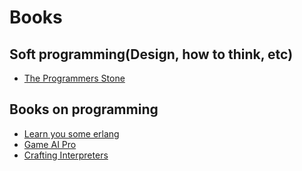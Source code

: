 Books
=====


## Soft programming(Design, how to think, etc)
 - [The Programmers Stone](https://www.datapacrat.com/Opinion/Reciprocality/r0/index.html)


## Books on programming
 - [Learn you some erlang](https://learnyousomeerlang.com/content)
 - [Game AI Pro](http://www.gameaipro.com/)
 - [Crafting Interpreters](https://www.craftinginterpreters.com/)
